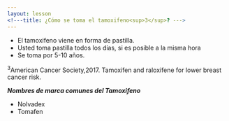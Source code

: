 ```yaml
---
layout: lesson
<!---title: ¿Cómo se toma el tamoxifeno<sup>3</sup>? --->
---
```


* El tamoxifeno viene en forma de pastilla.
* Usted toma pastilla todos los días, si es posible a la misma hora
* Se toma por 5-10 años.


<sup>3</sup>American Cancer Society,2017. Tamoxifen and raloxifene for lower breast cancer risk.

***Nombres de marca comunes del Tamoxifeno***
* Nolvadex
* Tomafen


